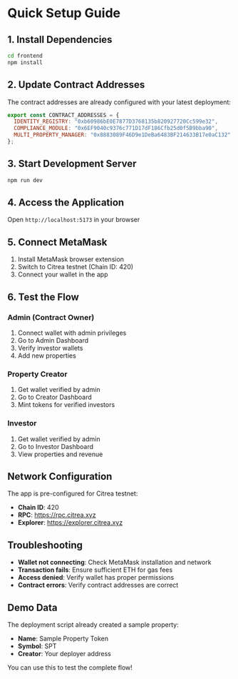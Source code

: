 # Quick Setup Guide

## 1. Install Dependencies

```bash
cd frontend
npm install
```

## 2. Update Contract Addresses

The contract addresses are already configured with your latest deployment:

```javascript
export const CONTRACT_ADDRESSES = {
  IDENTITY_REGISTRY: "0xb60986bE0E7877D3768135b820927720Cc599e32",
  COMPLIANCE_MODULE: "0x6EF9040c9376c771D17dF186Cfb25d0f5B9bba90", 
  MULTI_PROPERTY_MANAGER: "0x8883089F46D9e1DeBa6483BF214633B17e0aC132"
};
```

## 3. Start Development Server

```bash
npm run dev
```

## 4. Access the Application

Open `http://localhost:5173` in your browser

## 5. Connect MetaMask

1. Install MetaMask browser extension
2. Switch to Citrea testnet (Chain ID: 420)
3. Connect your wallet in the app

## 6. Test the Flow

### Admin (Contract Owner)
1. Connect wallet with admin privileges
2. Go to Admin Dashboard
3. Verify investor wallets
4. Add new properties

### Property Creator
1. Get wallet verified by admin
2. Go to Creator Dashboard
3. Mint tokens for verified investors

### Investor
1. Get wallet verified by admin
2. Go to Investor Dashboard
3. View properties and revenue

## Network Configuration

The app is pre-configured for Citrea testnet:
- **Chain ID**: 420
- **RPC**: https://rpc.citrea.xyz
- **Explorer**: https://explorer.citrea.xyz

## Troubleshooting

- **Wallet not connecting**: Check MetaMask installation and network
- **Transaction fails**: Ensure sufficient ETH for gas fees
- **Access denied**: Verify wallet has proper permissions
- **Contract errors**: Verify contract addresses are correct

## Demo Data

The deployment script already created a sample property:
- **Name**: Sample Property Token
- **Symbol**: SPT
- **Creator**: Your deployer address

You can use this to test the complete flow!

